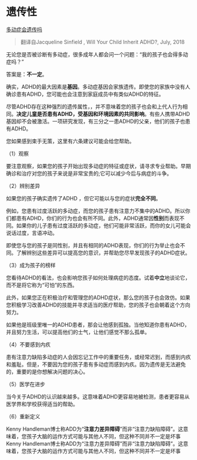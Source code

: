 # 遗传性

[多动症会遗传吗](https://www.sohu.com/a/341663107_756310)

>翻译自Jacqueline Sinfield , Will Your Child Inherit ADHD?, July, 2018

无论您是否被诊断有多动症，很多成年人都会问一个问题：“我的孩子也会得多动症吗？”

答案是：**不一定**。

确实，ADHD的最大因素是**基因**。多动症基因会家族遗传。即使您的家族中没有人确诊患有ADHD，您可能也会注意到家庭成员中有类似ADHD的特征。

尽管ADHD存在这种强烈的遗传属性，，并不意味着您的孩子也会和上代人行为相同。**决定儿童是否患有ADHD，受基因和环境因素的共同影响**。有些人携带ADHD基因却不会被激活。一项研究发现，有三分之一患ADHD的父亲，他们的孩子也患有ADHD。

您如果感到束手无策，这里有六条建议可能会给您帮助。

（1）观察

要注意观察，如果您的孩子开始出现多动症的特征或症状，请寻求专业帮助。早期确诊和治疗对您的孩子来说是非常宝贵的;它可以减少今后与病症的斗争。

（2）辨别差异

如果您的孩子确实遗传了ADHD ，但它可能以与您的症状**完全不同**。

例如，您患有过度活跃的多动症，而您的孩子患有注意力不集中的ADHD。所以你们都患有ADHD，你们的行为也会有所不同。此外，ADHD通常因**性别**而表现不同。如果你的儿子患有过度活跃的多动症，他们可能非常活跃，而你的女儿可能会说话过度，言语冲动。

即使您与您的孩子是同性别，并且有相同的ADHD表现，你们的行为举止也会不同。了解辨别这些差异可以提高您的意识，并帮助您尽早发现孩子的ADHD症状。

（3）成为孩子的榜样

您看待ADHD的看法，也会影响您孩子如何处理病症的态度。试着**中立**地谈论它，而不是将它称为“可怕”的东西。

此外，如果您正在积极治疗和管理您的ADHD症状，那么您的孩子也会效仿。如果您积极学习改善ADHD的技能并寻求适当的医疗帮助，您的孩子也会朝着这个方向努力。

如果他是班级里唯一的ADHD患者，那会让他感到孤独。当他知道你患有ADHD，并且努力生活，可以提高他们的士气，让他们感觉不那么孤单。

（4）不要感到内疚

患有注意力缺陷多动症的人会因忘记工作中的重要任务，或经常迟到，而感到内疚和羞耻。但是，不要因为您的孩子患有多动症而感到内疚。因为遗传是无法避免的，重要的是你想解决问题的决心。

（5）医学在进步

当今关于ADHD的认识越来越多。这意味着ADHD更容易地被检测，患者更容易从医学界和学校获得适当的帮助。

（6）重新定义

Kenny Handleman博士称ADD为“**注意力差异障碍**”而非“注意力缺陷障碍”。这意味着，您孩子大脑的运作方式可能与其他人不同，但这种不同并不一定是坏事Kenny Handleman博士称ADD为“注意力差异障碍”而非“注意力缺陷障碍”。这意味着，您孩子大脑的运作方式可能与其他人不同，但这种不同并不一定是坏事